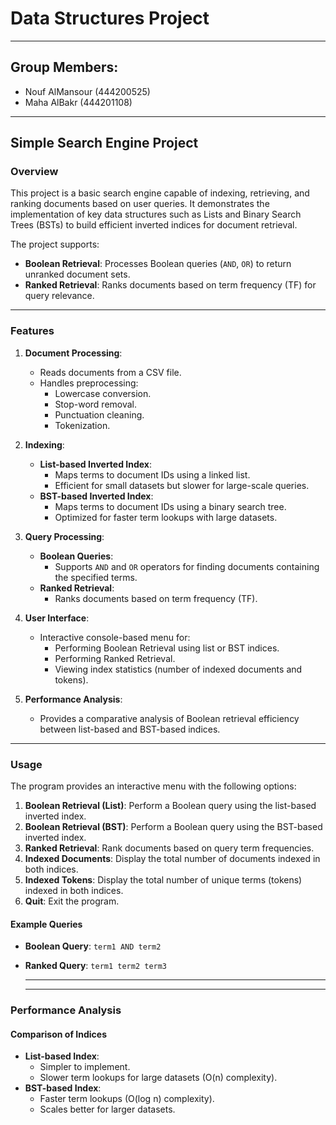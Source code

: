 # Data Structures Project
 ---
 ## Group Members:
 - Nouf AlMansour (444200525)
 - Maha AlBakr (444201108)

---

## Simple Search Engine Project

### Overview
This project is a basic search engine capable of indexing, retrieving, and ranking documents based on user queries. It demonstrates the implementation of key data structures such as Lists and Binary Search Trees (BSTs) to build efficient inverted indices for document retrieval.

The project supports:
- **Boolean Retrieval**: Processes Boolean queries (`AND`, `OR`) to return unranked document sets.
- **Ranked Retrieval**: Ranks documents based on term frequency (TF) for query relevance.

---

### Features
1. **Document Processing**:
   - Reads documents from a CSV file.
   - Handles preprocessing:
     - Lowercase conversion.
     - Stop-word removal.
     - Punctuation cleaning.
     - Tokenization.

2. **Indexing**:
   - **List-based Inverted Index**:
     - Maps terms to document IDs using a linked list.
     - Efficient for small datasets but slower for large-scale queries.
   - **BST-based Inverted Index**:
     - Maps terms to document IDs using a binary search tree.
     - Optimized for faster term lookups with large datasets.

3. **Query Processing**:
   - **Boolean Queries**:
     - Supports `AND` and `OR` operators for finding documents containing the specified terms.
   - **Ranked Retrieval**:
     - Ranks documents based on term frequency (TF).

4. **User Interface**:
   - Interactive console-based menu for:
     - Performing Boolean Retrieval using list or BST indices.
     - Performing Ranked Retrieval.
     - Viewing index statistics (number of indexed documents and tokens).

5. **Performance Analysis**:
   - Provides a comparative analysis of Boolean retrieval efficiency between list-based and BST-based indices.

---

### Usage
The program provides an interactive menu with the following options:

1. **Boolean Retrieval (List)**: Perform a Boolean query using the list-based inverted index.
2. **Boolean Retrieval (BST)**: Perform a Boolean query using the BST-based inverted index.
3. **Ranked Retrieval**: Rank documents based on query term frequencies.
4. **Indexed Documents**: Display the total number of documents indexed in both indices.
5. **Indexed Tokens**: Display the total number of unique terms (tokens) indexed in both indices.
6. **Quit**: Exit the program.

#### Example Queries
- **Boolean Query**: `term1 AND term2`
- **Ranked Query**: `term1 term2 term3`

  ----
  ---

### Performance Analysis
#### Comparison of Indices
- **List-based Index**:
  - Simpler to implement.
  - Slower term lookups for large datasets (O(n) complexity).
- **BST-based Index**:
  - Faster term lookups (O(log n) complexity).
  - Scales better for larger datasets.





